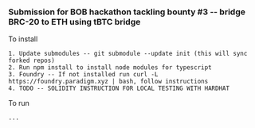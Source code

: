 ### Submission for BOB hackathon tackling bounty #3 -- bridge BRC-20 to ETH using tBTC bridge

To install  
```
1. Update submodules -- git submodule --update init (this will sync forked repos)
2. Run npm install to install node modules for typescript
3. Foundry -- If not installed run curl -L https://foundry.paradigm.xyz | bash, follow instructions
4. TODO -- SOLIDITY INSTRUCTION FOR LOCAL TESTING WITH HARDHAT
```

To run
```
...
```